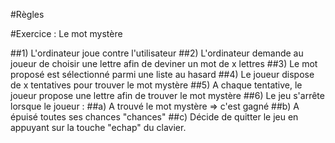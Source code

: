 #Règles

#Exercice : Le mot mystère

##1)  L'ordinateur joue contre l'utilisateur
##2)  L'ordinateur demande au joueur de choisir une lettre afin de deviner un mot de x lettres
##3)  Le mot proposé est sélectionné parmi une liste au hasard
##4)  Le joueur dispose de x tentatives pour trouver le mot mystère
##5)  A chaque tentative, le joueur propose une lettre afin de trouver le mot mystère
##6)  Le jeu s'arrête lorsque le joueur :
        ##a) A trouvé le mot mystère => c'est gagné
        ##b) A épuisé toutes ses chances "chances"
        ##c) Décide de quitter le jeu en appuyant sur la touche "echap" du clavier.



